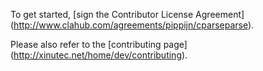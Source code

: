 To get started, [sign the Contributor License Agreement]
(http://www.clahub.com/agreements/pippijn/cparseparse).

Please also refer to the [contributing page]
(http://xinutec.net/home/dev/contributing).
